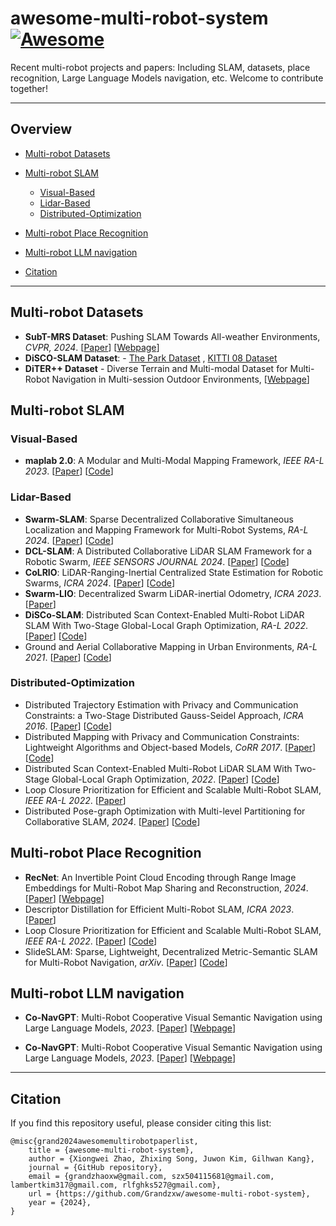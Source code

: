 # awesome-multi-robot-system [![Awesome](https://cdn.rawgit.com/sindresorhus/awesome/d7305f38d29fed78fa85652e3a63e154dd8e8829/media/badge.svg)](https://github.com/sindresorhus/awesome)
Recent multi-robot projects and papers: Including SLAM, datasets, place recognition, Large Language Models navigation, etc. Welcome to contribute together!


---
## Overview

  - [Multi-robot Datasets](#Multi-robot-Datasets)

  - [Multi-robot SLAM](#Multi-robot-SLAM)
    - [Visual-Based](#Visual-Based)
    - [Lidar-Based](#Lidar-Based)
    - [Distributed-Optimization](#Distributed-Optimization)
    
  - [Multi-robot Place Recognition](#Multi-robot-Place-Recognition)
  
  - [Multi-robot LLM navigation](#Multi-robot-LLM-navigation)

  - [Citation](#citation)

---


## Multi-robot Datasets

- **SubT-MRS Dataset**: Pushing SLAM Towards All-weather Environments, *CVPR, 2024*. [[Paper](https://arxiv.org/pdf/2307.07607.pdf)] [[Webpage](https://superodometry.com/datasets)]
- **DiSCO-SLAM Dataset**: - [The Park Dataset](https://drive.google.com/file/d/1-2zsRSB_9ORQ9WQdtUbGdoS4YXU3cBQt/view?usp=sharing) , [KITTI 08 Dataset](https://drive.google.com/file/d/1U6z_1VHlPJa_DJ2i8VwxkKLjf5JxMo0f/view?usp=sharing)
- **DiTER++ Dataset** - Diverse Terrain and Multi-modal Dataset for Multi-Robot Navigation in Multi-session Outdoor Environments, [[Webpage](https://sites.google.com/view/diter-plusplus)]

## Multi-robot SLAM

### Visual-Based
- **maplab 2.0**: A Modular and Multi-Modal Mapping Framework, *IEEE RA-L 2023*. [[Paper](https://arxiv.org/pdf/2212.00654.pdf)] [[Code](https://github.com/ethz-asl/maplab)]


### Lidar-Based
- **Swarm-SLAM**: Sparse Decentralized Collaborative Simultaneous Localization and Mapping Framework for Multi-Robot Systems, *RA-L 2024*. [[Paper](https://ieeexplore.ieee.org/document/10321649)] [[Code](https://github.com/MISTLab/Swarm-SLAM)]
- **DCL-SLAM**: A Distributed Collaborative LiDAR SLAM Framework for a Robotic Swarm, *IEEE SENSORS JOURNAL 2024*. [[Paper](https://ieeexplore.ieee.org/document/10375928)] [[Code](https://github.com/PengYu-Team/DCL-SLAM)]
- **CoLRIO**: LiDAR-Ranging-Inertial Centralized State Estimation for Robotic Swarms, *ICRA 2024*. [[Paper](https://arxiv.org/abs/2402.11790)] [[Code](https://github.com/PengYu-Team/Co-LRIO)]
- **Swarm-LIO**: Decentralized Swarm LiDAR-inertial Odometry, *ICRA 2023*. [[Paper](https://ieeexplore.ieee.org/document/10161355)]
- **DiSCo-SLAM**: Distributed Scan Context-Enabled Multi-Robot LiDAR SLAM With Two-Stage Global-Local Graph Optimization, *RA-L 2022*. [[Paper](https://ieeexplore.ieee.org/abstract/document/9662965)] [[Code](https://github.com/RobustFieldAutonomyLab/DiSCo-SLAM)]
- Ground and Aerial Collaborative Mapping in Urban Environments, *RA-L 2021*. [[Paper](https://ieeexplore.ieee.org/document/9234707)] [[Code](https://github.com/SYSU-RoboticsLab/GAC-Mapping)]



### Distributed-Optimization
- Distributed Trajectory Estimation with Privacy and Communication Constraints: a Two-Stage Distributed Gauss-Seidel Approach, *ICRA 2016*. [[Paper](https://ieeexplore.ieee.org/abstract/document/7487736)] [[Code](https://github.com/CogRob/distributed-mapper)]
- Distributed Mapping with Privacy and Communication Constraints: Lightweight Algorithms and Object-based Models, *CoRR 2017*.  [[Paper](http://arxiv.org/abs/1702.03435)] [[Code](https://github.com/CogRob/distributed-mapper)]
- Distributed Scan Context-Enabled Multi-Robot LiDAR SLAM With Two-Stage Global-Local Graph Optimization, *2022*. [[Paper](https://ieeexplore.ieee.org/document/9662965)] [[Code](https://github.com/RobustFieldAutonomyLab/DiSCo-SLAM)]
- Loop Closure Prioritization for Efficient and Scalable Multi-Robot SLAM, *IEEE RA-L 2022*. [[Paper](https://ieeexplore.ieee.org/abstract/document/9830830/)]
- Distributed Pose-graph Optimization with Multi-level Partitioning for Collaborative SLAM, *2024*. [[Paper](https://arxiv.org/pdf/2401.01657.pdf)] [[Code](https://github.com/tjcunhao/dpo)]


## Multi-robot Place Recognition

- **RecNet**: An Invertible Point Cloud Encoding through Range Image Embeddings for Multi-Robot Map Sharing and Reconstruction, *2024*.[[Paper](https://arxiv.org/pdf/2402.02192.pdf)] [[Webpage](https://www.youtube.com/watch?v=f9BnK34XkuQ)]
- Descriptor Distillation for Efficient Multi-Robot SLAM, *ICRA 2023*. [[Paper](https://arxiv.org/pdf/2303.08420.pdf)]
- Loop Closure Prioritization for Efficient and Scalable Multi-Robot SLAM, *IEEE RA-L 2022*. [[Paper](https://ieeexplore.ieee.org/document/9830830)] [[Code](https://github.com/NeBula-Autonomy/LAMP)]
- SlideSLAM: Sparse, Lightweight, Decentralized Metric-Semantic SLAM for Multi-Robot Navigation, *arXiv*. [[Paper](https://arxiv.org/abs/2406.17249)] [[Code](https://github.com/XuRobotics/slide-slam)]



## Multi-robot LLM navigation

- **Co-NavGPT**: Multi-Robot Cooperative Visual Semantic Navigation using Large Language Models, *2023*. [[Paper](https://arxiv.org/pdf/2310.07937.pdf)] [[Webpage](https://sites.google.com/view/co-navgpt)]

- **Co-NavGPT**: Multi-Robot Cooperative Visual Semantic Navigation using Large Language Models, *2023*. [[Paper](https://arxiv.org/pdf/2310.07937.pdf)] [[Webpage](https://sites.google.com/view/co-navgpt)]

----
## Citation

If you find this repository useful, please consider citing this list:
```
@misc{grand2024awesomemultirobotpaperlist,
    title = {awesome-multi-robot-system},
    author = {Xiongwei Zhao, Zhixing Song, Juwon Kim, Gilhwan Kang},
    journal = {GitHub repository},
    email = {grandzhaoxw@gmail.com, szx504115681@gmail.com, lambertkim317@gmail.com, rlfghks527@gmail.com},
    url = {https://github.com/Grandzxw/awesome-multi-robot-system},
    year = {2024},
}
```


